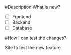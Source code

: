 #Description
What is new?

- [ ] Frontend
- [ ] Backend
- [ ] Database

#How I can test the changes?

Site to test the new feature
